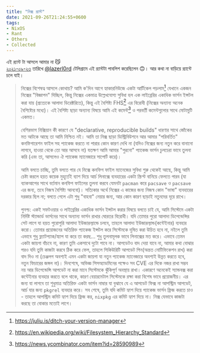 ```yaml
---
title: "নিক্স র‍্যান্ট"
date: 2021-09-26T21:24:55+0600
tags: 
- NixOS
- Rant
- Others
- Collected
---
```


এই র‍্যান্ট টা আসলে আমার না :smirk_cat: <br />
[২০২১-০৯-২৩](https://t.me/chaotic_aur_sac/136195) তারিখে
[@lazerl0rd](https://github.com/lazerl0rd "Diab Neiroukh") টেলিগ্রামে এই র‍্যান্টটা
পাবলিশ করেছিলেন :upside_down_face:। আর কথা না বাড়িয়ে র‍্যান্টে চলে যাই।

> নিক্সের বিশেষত্ব আসলে কোথায়? আমি ক'দিন আগে হ্যাকারনিউজে একটা আর্টিকেল পড়লাম[^1] যেখানে একজন নিক্সের "বিজ্ঞাপন" দিচ্ছিল, কিন্তু নিক্সের একমাত্র উল্লেখযোগ্য সুবিধা হল এক লাইব্রেরির একাধিক ভার্সন ইন্সটল করা যায় (প্রত্যেকে আলাদা ডিরেক্টরিতে), কিন্তু এই বৈশিষ্ট্য FHS[^3] এর বিরোধী (নিক্সের অন্যান্য অনেক বৈশিষ্ট্যের মধ্যে)।
এই বৈশিষ্ট্য ছাড়া অন্যান্য বিষয়ে আমি এই কমেন্ট[^2] ও পরবর্তী কমেন্টগুলোর সাথে মোটামুটি একমত।<br /><br />
> বেশিরভাগ নিক্সিয়ান কী কারণে যে "declarative, reproducible builds" ধারণার সাথে জোঁকের মত আটকে আছে তা আমি নিশ্চিত নই।
 আমি তা নিক্স ছাড়া ডিস্ট্রিবিউশনে আর আমার "পরিবর্তিত" কনফিগারেশন ফাইল সহ প্যাকেজ করতে না পারার কোন কারণ দেখি না (যদিও নিক্সের জন্য নতুন করে বানানো লাগবে, হাওয়া থেকে তো আর আসবে না)
 যতক্ষণ আমি আমার "পুরনো" প্যাকেজ ভার্সন চুলচেরা ভাবে তুলনা করি (এবং তা, আসলেও ঐ প্যাকেজ ম্যানেজারে সাপোর্ট করে)। <br /><br />
> আমি বলতে চাচ্ছি, তুমি বলতে পার যে নিক্সে কনফিগ ফাইল ম্যানেজের সুবিধা শুরু থেকেই আছে, কিন্তু আমি চেষ্টা করলে হয়ত কয়েক মুহূর্তেই ব্যাশ দিয়ে আর্চ লিনাক্সে ব্যবহারের একটা স্ক্রিপ্ট বানিয়ে ফেলতে পারব
(যা ব্যাকআপের সাথে বর্তমান কনফিগ ফাইলের তুলনা করবে যেমনটা `pacman` করে `pacsave` ও `pacsave` এর জন্য, তবে নিজস্ব বৈশিষ্ট্য আনবো)।
সত্যিকার অর্থে নিক্সের এ কাজের জন্য নিজস্ব কোন "ভাষা" ব্যবহারের দরকার ছিল না; বলতে গেলে এটা শুধু "বাহবা" নেয়ার জন্য, আর কোন কারণ ছাড়াই নতুনদের দূরে রাখে।<br /><br />
> পুনশ্চ: একই সফটওয়ার ও লাইব্রেরির একাধিক ভার্সন ইন্সটল করার বিষয়ে বলতে চাই যে, আমি সিস্টেমে একটা নির্দিষ্ট স্ট্যান্ডার্ড ভার্সনের সাথে অন্যান্য ভার্সন রাখার ঘোরতর বিরোধী।
যদি তোমার পুরো আলাদা ডিপেন্ডেন্সির সেট লাগে যা হয়ত পুরোপুরি আলাদা ইউজারল্যান্ডে চলবে, তাহলে আলাদা ইউজারল্যান্ড(কন্টেইনার) ব্যবহার করো।
তোমার প্রয়োজনের অতিরিক্ত প্যাকেজ ইন্সটল করে সিস্টেমকে দূষিত করা উচিত হবে না, নইলে তুমি এভাবে শুধু ফ্ল্যাটপ্যাক/স্ন্যাপ যা করে তা করছ... শুধু তুলনামূলক ভাবে লিনাক্সের মত করে।
এভাবে তেমন একটা জায়গা বাঁচবে না, কারণ তুমি একসাথে দুটো পাবে না।
আপডেটও বাদ দেয়া যাবে না, আমার কথা বোঝার পরও যদি তুমি কাজটা করবে ঠিক করে ফেল, তাহলে সিকিউরিটি আপডেট পিন(অন্তত নোটিফিকেশন রাখ) করা বাদ দিও না (চেঞ্জলগ অবশ্যই এমন একটা জায়গা যা নতুন প্যাকেজ ম্যানেজারে অবশ্যই উন্নত করতে হবে, নতুন ফিচারের জঙ্গল না)।
দিনশেষে, অভিজ্ঞ সিসঅ্যাডমিনের পক্ষেও সব CVE এর দিকে নজর রাখা সম্ভব নয় আর ডিপেন্ডেন্সি আপডেট না করা মানে সিস্টেমকে ঝুঁকিপূর্ণ অবস্থায় রাখা।
একারণে অনেকেই স্যান্ডবক্স করা কন্টেইনার ব্যবহার করতে বলে থাকে, কারণ বেয়ারমেটাল সিস্টেমকে রক্ষা করা বিশেষ ভাবে প্রয়োজনীয়।
এর জন্য যা লাগবে তা শুধুমাত্র অতিরিক্ত একটা ভার্সন নাম্বার যা বুঝাবে যে এ আপডেট ফিক্স না আপস্ট্রিম আপডেট, আর্চ যার জন্য `pkgrel` ব্যবহার করে।
সব শেষে, তুমি যদি কমিট হ্যাশ দিয়ে প্যাকেজ ভার্সন ফ্রিজ করতে চাও - তাহলে আপস্ট্রিম কমিট হ্যাশ দিয়ে ফ্রিজ কর, `nixpkg` এর কমিট হ্যাশ দিয়ে না।
নিক্স যেভাবে কাজটা করছে তা বোকার মতোই লাগে।

[^1]: https://juliu.is/ditch-your-version-manager
[^2]: https://news.ycombinator.com/item?id=28590989
[^3]: https://en.wikipedia.org/wiki/Filesystem_Hierarchy_Standard
